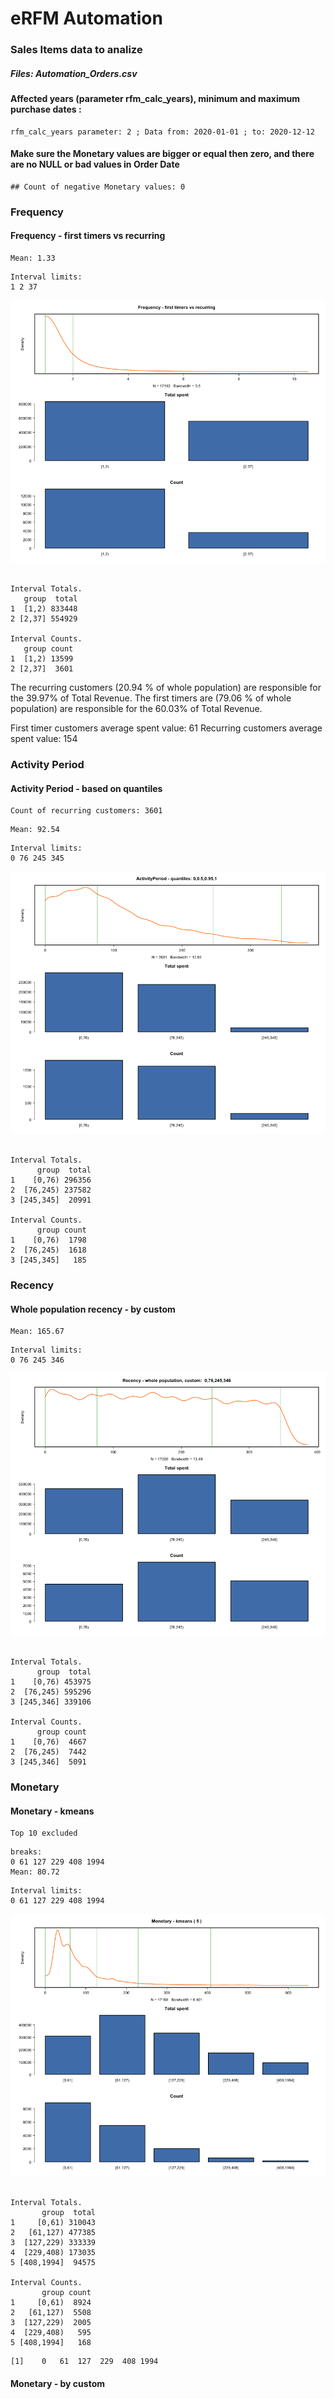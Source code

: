 eRFM Automation
========================================================

### Sales Items data to analize
##### Files: Automation_Orders.csv
#### Affected years (parameter rfm_calc_years), minimum and  maximum purchase dates :

```
rfm_calc_years parameter: 2 ; Data from: 2020-01-01 ; to: 2020-12-12
```
#### Make sure the Monetary values are bigger or equal then zero, and there are no NULL or bad values in Order Date

```
## Count of negative Monetary values: 0
```

### Frequency
#### Frequency - first timers vs recurring

```
Mean: 1.33 
```

```
Interval limits:  
1 2 37 
```

![plot of chunk unnamed-chunk-3](figure/unnamed-chunk-3-1.png)

```

Interval Totals. 
   group  total
1  [1,2) 833448
2 [2,37] 554929

Interval Counts. 
   group count
1  [1,2) 13599
2 [2,37]  3601
```

The recurring customers (20.94 % of whole population) are responsible for the 39.97% of Total Revenue. The first timers are (79.06 % of whole population) are responsible for the 60.03% of Total Revenue.

First timer customers average spent value: 61 
Recurring customers average spent value: 154 

### Activity Period
#### Activity Period - based on quantiles

```
Count of recurring customers: 3601
```

```
Mean: 92.54 
```

```
Interval limits:  
0 76 245 345 
```

![plot of chunk unnamed-chunk-4](figure/unnamed-chunk-4-1.png)

```

Interval Totals. 
      group  total
1    [0,76) 296356
2  [76,245) 237582
3 [245,345]  20991

Interval Counts. 
      group count
1    [0,76)  1798
2  [76,245)  1618
3 [245,345]   185
```

### Recency
#### Whole population recency - by custom

```
Mean: 165.67 
```

```
Interval limits:  
0 76 245 346 
```

![plot of chunk unnamed-chunk-5](figure/unnamed-chunk-5-1.png)

```

Interval Totals. 
      group  total
1    [0,76) 453975
2  [76,245) 595296
3 [245,346] 339106

Interval Counts. 
      group count
1    [0,76)  4667
2  [76,245)  7442
3 [245,346]  5091
```

### Monetary
#### Monetary - kmeans

```
Top 10 excluded
```

```
breaks: 
0 61 127 229 408 1994 
Mean: 80.72 
```

```
Interval limits:  
0 61 127 229 408 1994 
```

![plot of chunk unnamed-chunk-6](figure/unnamed-chunk-6-1.png)

```

Interval Totals. 
       group  total
1     [0,61) 310043
2   [61,127) 477385
3  [127,229) 333339
4  [229,408) 173035
5 [408,1994]  94575

Interval Counts. 
       group count
1     [0,61)  8924
2   [61,127)  5508
3  [127,229)  2005
4  [229,408)   595
5 [408,1994]   168
```

```
[1]    0   61  127  229  408 1994
```


#### Monetary - by custom

